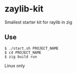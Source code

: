 # zaylib-kit
Smallest starter kit for raylib in zig

## Use

``` shell
$ ./start.sh PROJECT_NAME
$ cd PROJECT_NAME
$ zig build run
```

Linux only

